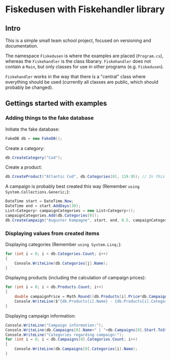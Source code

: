 # Fiskedusen with Fiskehandler library
## Intro
This is a simple small team school project, focused on versioning and documentation.

The namespace `Fiskedusen` is where the examples are placed (`Program.cs`), whereas the `Fiskehandler` is the class libarary.
`Fiskehandler` does not contain a `Main`, but only classes for use in other programs (e.g. `Fiskedusen`).

`Fiskehandler` works in the way that there is a "central" class where everything should be used (currently all classes are public, which should probably be changed).

## Gettings started with examples
### Adding things to the fake database
Initiate the fake database:
```c#
FakeDB db = new FakeDB();
```
Create a category:
```c#
db.CreateCategory("Cod");
```
Create a product:
```c#
db.CreateProduct("Atlantic Cod", db.Categories[0], 119.95); // In this example, Danish-ish prices were in mind
```
A campaign is probably best created this way (Remember `using System.Collections.Generic;`):
```c#
DateTime start = DateTime.Now;                                                  // Campaign start date
DateTime end = start.AddDays(30);                                               // Campaign end date
List<Category> campaignCategories = new List<Category>();                       // Initiate list containing campaign categories
campaignCategories.Add(db.Categories[0]);                                       // Add campaigns to list
db.CreateCampaign("Auguster Kampagne", start, end, 0.5, campaignCategories);    // Create campaign
```
### Displaying values from created items
Displaying categories (Remember `using System.Linq;`):
```c#
for (int i = 0; i < db.Categories.Count; i++)
{
    Console.WriteLine(db.Categories[j].Name);
}
```
Displaying products (including the calculation of campaign prices):
```c#
for (int i = 0; i < db.Products.Count; i++)
{
    double campaignPrice = Math.Round((db.Products[i].Price*db.Campaigns[0].Rate), 2);
    Console.WriteLine($"{db.Products[i].Name} - {db.Products[i].Category.Name} - {db.Products[i].Price} - {campaignPrice}");
}
```
Displaying campaign information:
```c#
Console.WriteLine("Campaign information:");
Console.WriteLine(db.Campaigns[0].Name+" | "+db.Campaigns[0].Start.ToString()+" | "+db.Campaigns[0].End.ToString()+" | "+(db.Campaigns[0].Rate*100)+"%");
Console.WriteLine("Categories regarding campaign:");
for (int i = 0; i < db.Campaigns[0].Categories.Count; i++)
{
    Console.WriteLine(db.Campaigns[0].Categories[i].Name);
}
```

